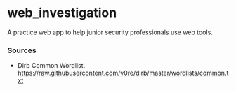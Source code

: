 # web_investigation
A practice web app to help junior security professionals use web tools.


### Sources
* Dirb Common Wordlist. https://raw.githubusercontent.com/v0re/dirb/master/wordlists/common.txt